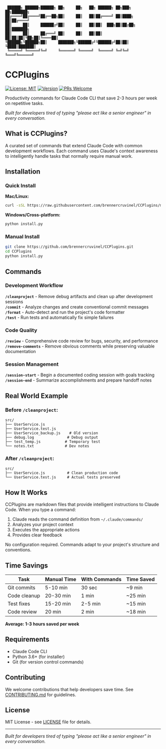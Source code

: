 ```
 ██████╗ ██████╗██████╗ ██╗     ██╗   ██╗ ██████╗ ██╗███╗   ██╗███████╗
██╔════╝██╔════╝██╔══██╗██║     ██║   ██║██╔════╝ ██║████╗  ██║██╔════╝
██║     ██║     ██████╔╝██║     ██║   ██║██║  ███╗██║██╔██╗ ██║███████╗
██║     ██║     ██╔═══╝ ██║     ██║   ██║██║   ██║██║██║╚██╗██║╚════██║
╚██████╗╚██████╗██║     ███████╗╚██████╔╝╚██████╔╝██║██║ ╚████║███████║
 ╚═════╝ ╚═════╝╚═╝     ╚══════╝ ╚═════╝  ╚═════╝ ╚═╝╚═╝  ╚═══╝╚══════╝
```

# CCPlugins
[![License: MIT](https://img.shields.io/badge/License-MIT-yellow.svg)](https://opensource.org/licenses/MIT)
[![Version](https://img.shields.io/badge/version-1.0.0-blue.svg)](https://github.com/brennercruvinel/CCPlugins)
[![PRs Welcome](https://img.shields.io/badge/PRs-welcome-brightgreen.svg)](https://github.com/brennercruvinel/CCPlugins/blob/main/CONTRIBUTING.md)

Productivity commands for Claude Code CLI that save 2-3 hours per week on repetitive tasks.

*Built for developers tired of typing "please act like a senior engineer" in every conversation.*

## What is CCPlugins?

A curated set of commands that extend Claude Code with common development workflows. Each command uses Claude's context awareness to intelligently handle tasks that normally require manual work.

## Installation

### Quick Install

**Mac/Linux:**
```bash
curl -sSL https://raw.githubusercontent.com/brennercruvinel/CCPlugins/main/install.sh | bash
```

**Windows/Cross-platform:**
```bash
python install.py
```

### Manual Install
```bash
git clone https://github.com/brennercruvinel/CCPlugins.git
cd CCPlugins
python install.py
```

## Commands

### Development Workflow
**`/cleanproject`** - Remove debug artifacts and clean up after development sessions  
**`/commit`** - Analyze changes and create conventional commit messages  
**`/format`** - Auto-detect and run the project's code formatter  
**`/test`** - Run tests and automatically fix simple failures

### Code Quality
**`/review`** - Comprehensive code review for bugs, security, and performance  
**`/remove-comments`** - Remove obvious comments while preserving valuable documentation

### Session Management
**`/session-start`** - Begin a documented coding session with goals tracking  
**`/session-end`** - Summarize accomplishments and prepare handoff notes

## Real World Example

### Before `/cleanproject`:
```
src/
├── UserService.js
├── UserService.test.js
├── UserService_backup.js    # Old version
├── debug.log               # Debug output
├── test_temp.js           # Temporary test
└── notes.txt              # Dev notes
```

### After `/cleanproject`:
```
src/
├── UserService.js          # Clean production code
└── UserService.test.js     # Actual tests preserved
```

## How It Works

CCPlugins are markdown files that provide intelligent instructions to Claude Code. When you type a command:

1. Claude reads the command definition from `~/.claude/commands/`
2. Analyzes your project context
3. Executes the appropriate actions
4. Provides clear feedback

No configuration required. Commands adapt to your project's structure and conventions.

## Time Savings

| Task | Manual Time | With Commands | Time Saved |
|------|------------|---------------|------------|
| Git commits | 5-10 min | 30 sec | ~9 min |
| Code cleanup | 20-30 min | 1 min | ~25 min |
| Test fixes | 15-20 min | 2-5 min | ~15 min |
| Code review | 20 min | 2 min | ~18 min |

**Average: 1-3 hours saved per week**

## Requirements

- Claude Code CLI
- Python 3.6+ (for installer)
- Git (for version control commands)

## Contributing

We welcome contributions that help developers save time. See [CONTRIBUTING.md](CONTRIBUTING.md) for guidelines.

## License

MIT License - see [LICENSE](LICENSE) file for details.

---

*Built for developers tired of typing "please act like a senior engineer" in every conversation.*
